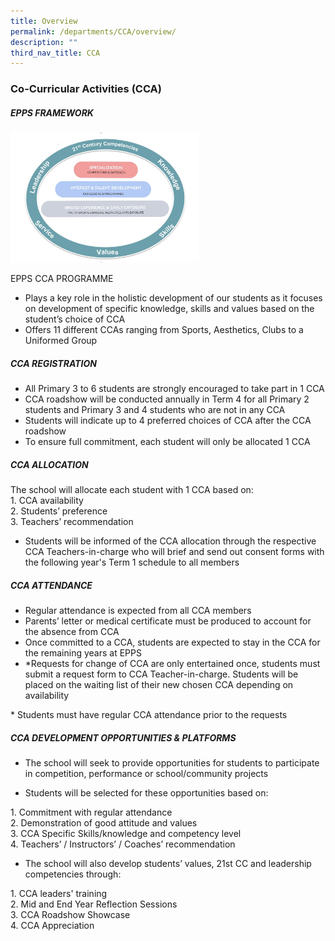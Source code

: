 ```yaml
---
title: Overview
permalink: /departments/CCA/overview/
description: ""
third_nav_title: CCA
---
```

### Co-Curricular Activities (CCA)

##### EPPS FRAMEWORK

<img src="/images/cca1.png" style="width:60%">

EPPS CCA PROGRAMME  

*   Plays a key role in the holistic development of our students as it focuses on development of specific knowledge, skills and values based on the student’s choice of CCA
*   Offers 11 different CCAs ranging from Sports, Aesthetics, Clubs to a Uniformed Group

  

##### CCA REGISTRATION

*   All Primary 3 to 6 students are strongly encouraged to take part in 1 CCA
*   CCA roadshow will be conducted annually in Term 4 for all Primary 2 students and Primary 3 and 4 students who are not in any CCA
*   Students will indicate up to 4 preferred choices of CCA after the CCA roadshow
*   To ensure full commitment, each student will only be allocated 1 CCA

  

##### CCA ALLOCATION

  

The school will allocate each student with 1 CCA based on:  
1\. CCA availability  <Br>
2\. Students’ preference  <br>
3\. Teachers’ recommendation

*   Students will be informed of the CCA allocation through the respective CCA Teachers-in-charge who will brief and send out consent forms with the following year's Term 1 schedule to all members  

  

##### CCA ATTENDANCE  

*   Regular attendance is expected from all CCA members 
*   Parents’ letter or medical certificate must be produced to account for the absence from CCA
*   Once committed to a CCA, students are expected to stay in the CCA for the remaining years at EPPS
*   \*Requests for change of CCA are only entertained once, students must submit a request form to CCA Teacher-in-charge. Students will be placed on the waiting list of their new chosen CCA depending on availability 

\* Students must have regular CCA attendance prior to the requests  

  

##### CCA DEVELOPMENT OPPORTUNITIES & PLATFORMS

*   The school will seek to provide opportunities for students to participate in competition, performance or school/community projects

  

*   Students will be selected for these opportunities based on:

1\.  Commitment with regular attendance  <br>
2\.  Demonstration of good attitude and values <br>
3\.  CCA Specific Skills/knowledge and competency level <Br>
4\.  Teachers’ / Instructors’ / Coaches’ recommendation

*   The school will also develop students’ values, 21st CC and leadership competencies through:

1\.  CCA leaders' training <Br>
2\.  Mid and End Year Reflection Sessions <br>
3\.  CCA Roadshow Showcase<br>
4\.  CCA Appreciation